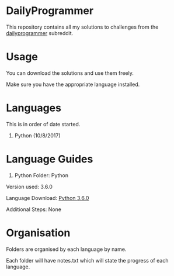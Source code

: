 # DailyProgrammer
This repository contains all my solutions to challenges from the [dailyprogrammer](https://www.reddit.com/r/dailyprogrammer/) subreddit.

# Usage
You can download the solutions and use them freely.

Make sure you have the appropriate language installed.

# Languages
This is in order of date started.
1. Python (10/8/2017)

# Language Guides
1. Python
Folder: Python

Version used: 3.6.0

Language Download: [Python 3.6.0](https://www.python.org/downloads/release/python-360/)

Additional Steps: None

# Organisation
Folders are organised by each language by name.

Each folder will have notes.txt which will state the progress of each language.
